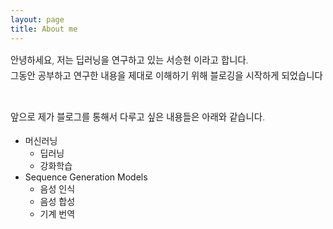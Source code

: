 ```yaml
---
layout: page
title: About me
---
```

<div style="font-size: 0.9rem; font-weight:300; line-height: 1.6rem;">
안녕하세요, 저는 딥러닝을 연구하고 있는 서승현 이라고 합니다.<br>
그동안 공부하고 연구한 내용을 제대로 이해하기 위해 블로깅을 시작하게 되었습니다 <br><br>

앞으로 제가 블로그를 통해서 다루고 싶은 내용들은 아래와 같습니다.<br>
</div>


- 머신러닝
  - 딥러닝 
  - 강화학습
- Sequence Generation Models 
  - 음성 인식
  - 음성 합성
  - 기계 번역
